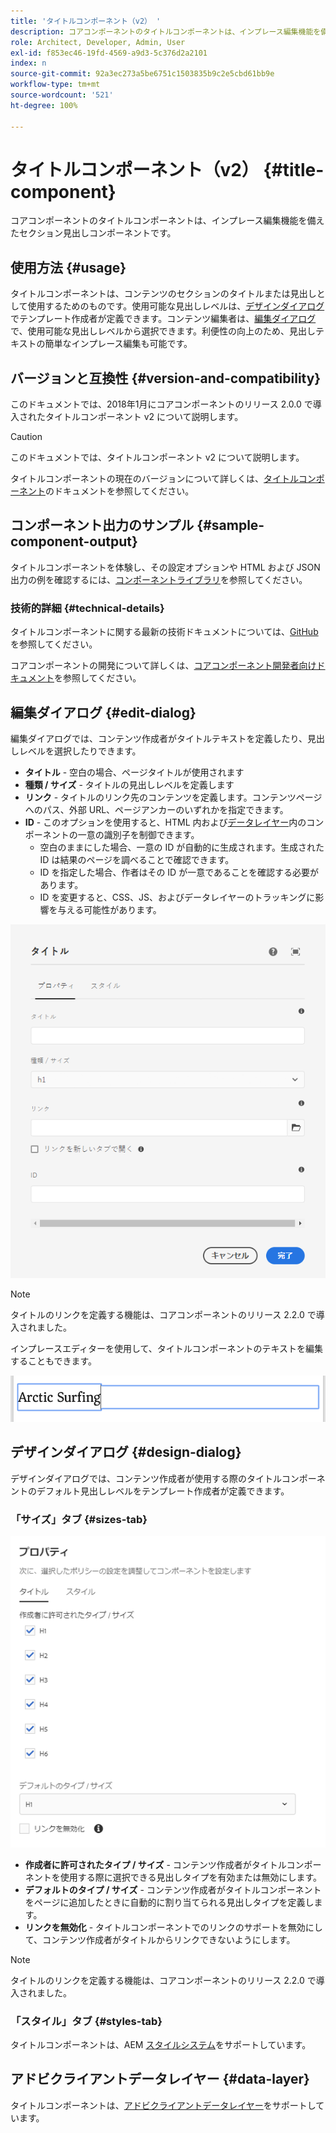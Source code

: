 ```yaml
---
title: 'タイトルコンポーネント（v2） '
description: コアコンポーネントのタイトルコンポーネントは、インプレース編集機能を備えたセクション見出しコンポーネントです。
role: Architect, Developer, Admin, User
exl-id: f853ec46-19fd-4569-a9d3-5c376d2a2101
index: n
source-git-commit: 92a3ec273a5be6751c1503835b9c2e5cbd61bb9e
workflow-type: tm+mt
source-wordcount: '521'
ht-degree: 100%

---
```



# タイトルコンポーネント（v2）  {#title-component}

コアコンポーネントのタイトルコンポーネントは、インプレース編集機能を備えたセクション見出しコンポーネントです。

## 使用方法 {#usage}

タイトルコンポーネントは、コンテンツのセクションのタイトルまたは見出しとして使用するためのものです。使用可能な見出しレベルは、[デザインダイアログ](#design-dialog)でテンプレート作成者が定義できます。コンテンツ編集者は、[編集ダイアログ](#edit-dialog)で、使用可能な見出しレベルから選択できます。利便性の向上のため、見出しテキストの簡単なインプレース編集も可能です。

## バージョンと互換性 {#version-and-compatibility}

このドキュメントでは、2018年1月にコアコンポーネントのリリース 2.0.0 で導入されたタイトルコンポーネント v2 について説明します。

>[!CAUTION]
>
>このドキュメントでは、タイトルコンポーネント v2 について説明します。
>
>タイトルコンポーネントの現在のバージョンについて詳しくは、[タイトルコンポーネント](/help/components/title.md)のドキュメントを参照してください。

## コンポーネント出力のサンプル {#sample-component-output}

タイトルコンポーネントを体験し、その設定オプションや HTML および JSON 出力の例を確認するには、[コンポーネントライブラリ](https://adobe.com/go/aem_cmp_library_title_jp)を参照してください。

### 技術的詳細 {#technical-details}

タイトルコンポーネントに関する最新の技術ドキュメントについては、[GitHub](https://adobe.com/go/aem_cmp_tech_title_v2_jp) を参照してください。

コアコンポーネントの開発について詳しくは、[コアコンポーネント開発者向けドキュメント](/help/developing/overview.md)を参照してください。

## 編集ダイアログ {#edit-dialog}

編集ダイアログでは、コンテンツ作成者がタイトルテキストを定義したり、見出しレベルを選択したりできます。

* **タイトル** - 空白の場合、ページタイトルが使用されます
* **種類 / サイズ** - タイトルの見出しレベルを定義します
* **リンク** - タイトルのリンク先のコンテンツを定義します。コンテンツページへのパス、外部 URL、ページアンカーのいずれかを指定できます。
* **ID** - このオプションを使用すると、HTML 内および[データレイヤー](/help/developing/data-layer/overview.md)内のコンポーネントの一意の識別子を制御できます。
   * 空白のままにした場合、一意の ID が自動的に生成されます。生成された ID は結果のページを調べることで確認できます。
   * ID を指定した場合、作者はその ID が一意であることを確認する必要があります。
   * ID を変更すると、CSS、JS、およびデータレイヤーのトラッキングに影響を与える可能性があります。

![タイトルコンポーネントの編集ダイアログ](/help/assets/title-edit.png)

>[!NOTE]
>
>タイトルのリンクを定義する機能は、コアコンポーネントのリリース 2.2.0 で導入されました。

インプレースエディターを使用して、タイトルコンポーネントのテキストを編集することもできます。

![タイトルコンポーネントのインプレース編集](/help/assets/title-edit-inline.png)

## デザインダイアログ {#design-dialog}

デザインダイアログでは、コンテンツ作成者が使用する際のタイトルコンポーネントのデフォルト見出しレベルをテンプレート作成者が定義できます。

### 「サイズ」タブ {#sizes-tab}

![タイトルコンポーネントのデザインダイアログ](/help/assets/title-design.png)

* **作成者に許可されたタイプ / サイズ** - コンテンツ作成者がタイトルコンポーネントを使用する際に選択できる見出しタイプを有効または無効にします。
* **デフォルトのタイプ / サイズ** - コンテンツ作成者がタイトルコンポーネントをページに追加したときに自動的に割り当てられる見出しタイプを定義します。
* **リンクを無効化** - タイトルコンポーネントでのリンクのサポートを無効にして、コンテンツ作成者がタイトルからリンクできないようにします。

>[!NOTE]
>
>タイトルのリンクを定義する機能は、コアコンポーネントのリリース 2.2.0 で導入されました。

### 「スタイル」タブ {#styles-tab}

タイトルコンポーネントは、AEM [スタイルシステム](/help/get-started/authoring.md#component-styling)をサポートしています。

## アドビクライアントデータレイヤー {#data-layer}

タイトルコンポーネントは、[アドビクライアントデータレイヤー](/help/developing/data-layer/overview.md)をサポートしています。

